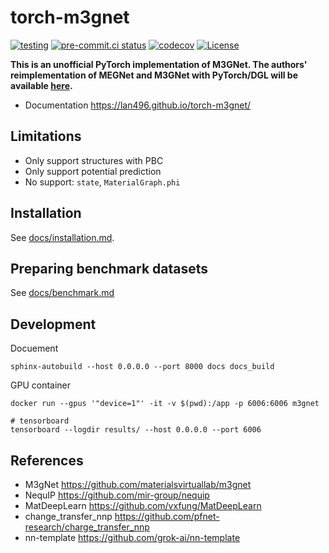 # torch-m3gnet
[![testing](https://github.com/lan496/torch-m3gnet/actions/workflows/testing.yml/badge.svg)](https://github.com/lan496/torch-m3gnet/actions/workflows/testing.yml)
[![pre-commit.ci status](https://results.pre-commit.ci/badge/github/lan496/torch-m3gnet/main.svg)](https://results.pre-commit.ci/latest/github/lan496/torch-m3gnet/main)
[![codecov](https://codecov.io/gh/lan496/torch-m3gnet/branch/main/graph/badge.svg?token=I1J0RYFGP8)](https://codecov.io/gh/lan496/torch-m3gnet)
[![License](https://img.shields.io/badge/License-BSD_3--Clause-blue.svg)](https://opensource.org/licenses/BSD-3-Clause)

**This is an unofficial PyTorch implementation of M3GNet. The authors' reimplementation of MEGNet and M3GNet with PyTorch/DGL will be available [here](https://github.com/materialsvirtuallab/m3gnet-dgl).**

- Documentation <https://lan496.github.io/torch-m3gnet/>

## Limitations

- Only support structures with PBC
- Only support potential prediction
- No support: `state`, `MaterialGraph.phi`

## Installation

See [docs/installation.md](docs/installation.md).

## Preparing benchmark datasets

See [docs/benchmark.md](docs/benchmark.md)

## Development

Docuement
```shell
sphinx-autobuild --host 0.0.0.0 --port 8000 docs docs_build
```

GPU container
```shell
docker run --gpus '"device=1"' -it -v $(pwd):/app -p 6006:6006 m3gnet

# tensorboard
tensorboard --logdir results/ --host 0.0.0.0 --port 6006
```

## References
- M3gNet <https://github.com/materialsvirtuallab/m3gnet>
- NequIP <https://github.com/mir-group/nequip>
- MatDeepLearn <https://github.com/vxfung/MatDeepLearn>
- change_transfer_nnp <https://github.com/pfnet-research/charge_transfer_nnp>
- nn-template <https://github.com/grok-ai/nn-template>
